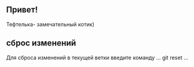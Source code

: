 ## Привет!

Тефтелька- замечательный котик)

## сброс изменений

Для сброса изменений в текущей ветки введите команду
...
git reset <commit hash>
...